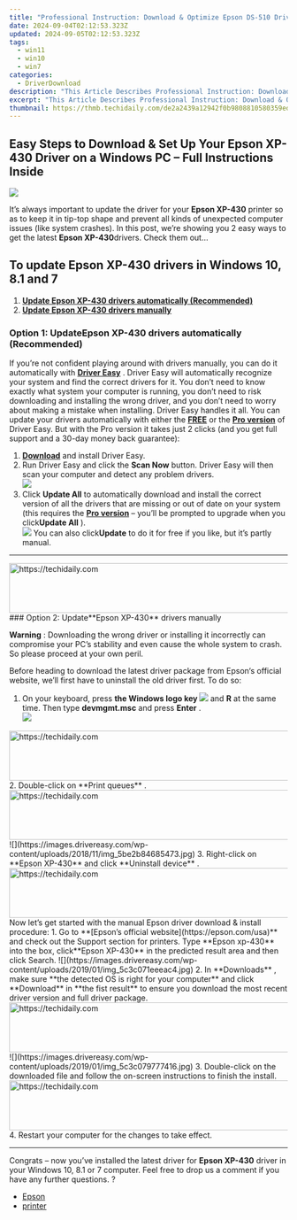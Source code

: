 ```yaml
---
title: "Professional Instruction: Download & Optimize Epson DS-510 Driver on PC Running Windows Operating System"
date: 2024-09-04T02:12:53.323Z
updated: 2024-09-05T02:12:53.323Z
tags:
  - win11
  - win10
  - win7
categories:
  - DriverDownload
description: "This Article Describes Professional Instruction: Download & Optimize Epson DS-510 Driver on PC Running Windows Operating System"
excerpt: "This Article Describes Professional Instruction: Download & Optimize Epson DS-510 Driver on PC Running Windows Operating System"
thumbnail: https://thmb.techidaily.com/de2a2439a12942f0b9808810580359ed4223c732cf24aad5cc401c9c124e67ae.jpeg
---
```


## Easy Steps to Download & Set Up Your Epson XP-430 Driver on a Windows PC – Full Instructions Inside

![](https://images.drivereasy.com/wp-content/uploads/2019/01/img_5c3c110a65a60.jpg)

It’s always important to update the driver for your **Epson XP-430** printer so as to keep it in tip-top shape and prevent all kinds of unexpected computer issues (like system crashes). In this post, we’re showing you 2 easy ways to get the latest **Epson XP-430**drivers. Check them out…

## To update **Epson XP-430** drivers in Windows 10, 8.1 and 7

1. [**Update Epson XP-430 drivers automatically (Recommended)**](https://www.drivereasy.com/knowledge/epson-xp-430-drivers-download-for-windows-easily/#O1)
2. [**Update Epson XP-430 drivers manually**](https://tools.techidaily.com/drivereasy/download/)

### Option 1: Update**Epson XP-430** drivers automatically (Recommended)

If you’re not confident playing around with drivers manually, you can do it automatically with **[Driver Easy](https://tools.techidaily.com/drivereasy/download/)** . Driver Easy will automatically recognize your system and find the correct drivers for it. You don’t need to know exactly what system your computer is running, you don’t need to risk downloading and installing the wrong driver, and you don’t need to worry about making a mistake when installing. Driver Easy handles it all. You can update your drivers automatically with either the **[FREE](https://tools.techidaily.com/drivereasy/download/)** or the **[Pro version](https://tools.techidaily.com/drivereasy/download/)** of Driver Easy. But with the Pro version it takes just 2 clicks (and you get full support and a 30-day money back guarantee):

1. **[Download](https://tools.techidaily.com/drivereasy/download/)**  and install Driver Easy.
2. Run Driver Easy and click the **Scan Now** button. Driver Easy will then scan your computer and detect any problem drivers.  
![](https://images.drivereasy.com/wp-content/uploads/2019/01/img_5c3c05378656a.jpg)
3. Click **Update All** to automatically download and install the correct version of all the drivers that are missing or out of date on your system (this requires the **[Pro version](https://tools.techidaily.com/drivereasy/download/)**  – you’ll be prompted to upgrade when you click**Update All** ).  
![](https://images.drivereasy.com/wp-content/uploads/2019/01/img_5c3c0e67020ca.jpg) You can also click**Update** to do it for free if you like, but it’s partly manual.

---

<!-- affiliate ads begin -->
<a href="https://aligracehair.sjv.io/c/5597632/1902294/19272" target="_top" id="1902294">
  <img src="//a.impactradius-go.com/display-ad/19272-1902294" border="0" alt="https://techidaily.com" width="728" height="90"/>
</a>
<img height="0" width="0" src="https://aligracehair.sjv.io/i/5597632/1902294/19272" style="position:absolute;visibility:hidden;" border="0" />
<!-- affiliate ads end -->
### Option 2: Update**Epson XP-430** drivers manually

**Warning** : Downloading the wrong driver or installing it incorrectly can compromise your PC’s stability and even cause the whole system to crash. So please proceed at your own peril.

 Before heading to download the latest driver package from Epson‘s official website, we’ll first have to uninstall the old driver first. To do so:

1. On your keyboard, press   **the Windows logo key ![](https://images.drivereasy.com/wp-content/uploads/2019/01/img_5c3c065e40b79.png)**  and **R** at the same time. Then type **devmgmt.msc** and press **Enter** .  
![](https://images.drivereasy.com/wp-content/uploads/2018/11/img_5be2b7eb1c00d.png)
<!-- affiliate ads begin -->
<a href="https://aligracehair.sjv.io/c/5597632/1972670/19272" target="_top" id="1972670">
  <img src="//a.impactradius-go.com/display-ad/19272-1972670" border="0" alt="https://techidaily.com" width="728" height="90"/>
</a>
<img height="0" width="0" src="https://aligracehair.sjv.io/i/5597632/1972670/19272" style="position:absolute;visibility:hidden;" border="0" />
<!-- affiliate ads end -->
2. Double-click on **Print queues** .  
<!-- affiliate ads begin -->
<a href="https://laganoo.pxf.io/c/5597632/1484909/16446" target="_top" id="1484909">
  <img src="//a.impactradius-go.com/display-ad/16446-1484909" border="0" alt="https://techidaily.com" width="728" height="90"/>
</a>
<img height="0" width="0" src="https://laganoo.pxf.io/i/5597632/1484909/16446" style="position:absolute;visibility:hidden;" border="0" />
<!-- affiliate ads end -->
![](https://images.drivereasy.com/wp-content/uploads/2018/11/img_5be2b84685473.jpg)
3. Right-click on **Epson XP-430**  and click **Uninstall device** .
<!-- affiliate ads begin -->
<a href="https://aligracehair.sjv.io/c/5597632/2047351/19272" target="_top" id="2047351">
  <img src="//a.impactradius-go.com/display-ad/19272-2047351" border="0" alt="https://techidaily.com" width="728" height="90"/>
</a>
<img height="0" width="0" src="https://aligracehair.sjv.io/i/5597632/2047351/19272" style="position:absolute;visibility:hidden;" border="0" />
<!-- affiliate ads end -->
 Now let’s get started with the manual Epson driver download & install procedure:
1. Go to **[Epson’s official website](https://epson.com/usa)**  and check out the Support section for printers. Type **Epson xp-430** into the box, click**Epson XP-430** in the predicted result area and then click Search.  
![](https://images.drivereasy.com/wp-content/uploads/2019/01/img_5c3c071eeeac4.jpg)
2. In **Downloads** , make sure **the detected OS is right for your computer** and click **Download** in **the fist result**  to ensure you download the most recent driver version and full driver package.  
<!-- affiliate ads begin -->
<a href="https://aligracehair.sjv.io/c/5597632/1902309/19272" target="_top" id="1902309">
  <img src="//a.impactradius-go.com/display-ad/19272-1902309" border="0" alt="https://techidaily.com" width="728" height="90"/>
</a>
<img height="0" width="0" src="https://aligracehair.sjv.io/i/5597632/1902309/19272" style="position:absolute;visibility:hidden;" border="0" />
<!-- affiliate ads end -->
![](https://images.drivereasy.com/wp-content/uploads/2019/01/img_5c3c079777416.jpg)
3. Double-click on the downloaded file and follow the on-screen instructions to finish the install.
<!-- affiliate ads begin -->
<a href="https://aligracehair.sjv.io/c/5597632/1934292/19272" target="_top" id="1934292">
  <img src="//a.impactradius-go.com/display-ad/19272-1934292" border="0" alt="https://techidaily.com" width="728" height="90"/>
</a>
<img height="0" width="0" src="https://aligracehair.sjv.io/i/5597632/1934292/19272" style="position:absolute;visibility:hidden;" border="0" />
<!-- affiliate ads end -->
4. Restart your computer for the changes to take effect.

---

 Congrats – now you’ve installed the latest driver for **Epson XP-430** driver in your Windows 10, 8.1 or 7 computer. Feel free to drop us a comment if you have any further questions. ?

* [Epson](https://tools.techidaily.com/drivereasy/download/)
* [printer](https://tools.techidaily.com/drivereasy/download/)

<ins class="adsbygoogle"
     style="display:block"
     data-ad-format="autorelaxed"
     data-ad-client="ca-pub-7571918770474297"
     data-ad-slot="1223367746"></ins>



<ins class="adsbygoogle"
     style="display:block"
     data-ad-client="ca-pub-7571918770474297"
     data-ad-slot="8358498916"
     data-ad-format="auto"
     data-full-width-responsive="true"></ins>


